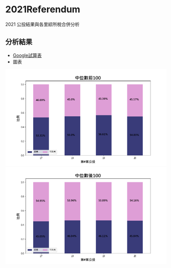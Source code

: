 # 2021Referendum
2021 公投結果與各里綜所稅合併分析

## 分析結果

-  [Google試算表](https://docs.google.com/spreadsheets/d/12bsSDuqrZMycsNk2S5edea9G5--imHy-rqgnpSDU-1M/edit?usp=sharing)
-  圖表

![中位數前100](https://raw.githubusercontent.com/Gdist/2021Referendum/main/%E4%B8%AD%E4%BD%8D%E6%95%B8%E5%89%8D100.png)
![中位數後100](https://raw.githubusercontent.com/Gdist/2021Referendum/main/%E4%B8%AD%E4%BD%8D%E6%95%B8%E5%BE%8C100.png)